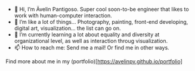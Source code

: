 - 💃 Hi, I’m Ävelin Pantigoso. Super cool soon-to-be engineer that likes to work with human-computer interaction.
- 🌻 I’m like a lot of things... Photography, painting, front-end developing, digital art, visualization... the list can go on.
- 🌱 I’m currently learning a lot about equality and diversity at organizational level, as well as interaction throug visualization. 
- 📫 How to reach me: Send me a mail! Or find me in other ways. 

Find more about me in my (portfolio)[https://avelinpv.github.io/portfolio]

<!---
avelinpv/avelinpv is a ✨ special ✨ repository because its `README.md` (this file) appears on your GitHub profile.
You can click the Preview link to take a look at your changes.
--->
